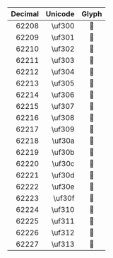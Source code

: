 | Decimal | Unicode | Glyph |
| ------: | ------: | :---: |
|   62208 |  \uf300 |      |
|   62209 |  \uf301 |      |
|   62210 |  \uf302 |      |
|   62211 |  \uf303 |      |
|   62212 |  \uf304 |      |
|   62213 |  \uf305 |      |
|   62214 |  \uf306 |      |
|   62215 |  \uf307 |      |
|   62216 |  \uf308 |      |
|   62217 |  \uf309 |      |
|   62218 |  \uf30a |      |
|   62219 |  \uf30b |      |
|   62220 |  \uf30c |      |
|   62221 |  \uf30d |      |
|   62222 |  \uf30e |      |
|   62223 |  \uf30f |      |
|   62224 |  \uf310 |      |
|   62225 |  \uf311 |      |
|   62226 |  \uf312 |      |
|   62227 |  \uf313 |      |
